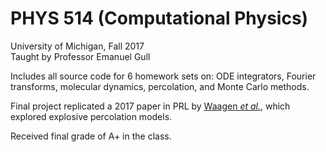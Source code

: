 # PHYS 514 (Computational Physics)
University of Michigan, Fall 2017 <br>
Taught by Professor Emanuel Gull

Includes all source code for 6 homework sets on: ODE integrators, Fourier transforms, molecular dynamics, percolation, and Monte Carlo methods.

Final project replicated a 2017 paper in PRL by [Waagen *et al.*](https://doi.org/10.1103/PhysRevE.96.012317), which explored explosive percolation models.

Received final grade of A+ in the class.

